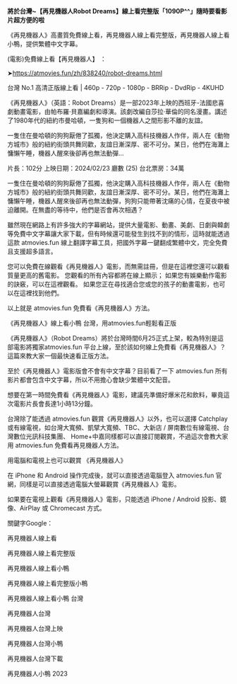 **將於台灣~【再見機器人Robot Dreams】線上看完整版「1090P^^」隨時要看影片超方便的啦**

《再見機器人》高畫質免費線上看，再見機器人線上看完整版，再見機器人線上看小鴨，提供繁體中文字幕。

(電影)免費線上看【再見機器人】 ：

➤https://atmovies.fun/zh/838240/robot-dreams.html

台灣 No.1 高清正版線上看 | 460p - 720p - 1080p - BRRip - DvdRip - 4KUHD

《再見機器人》（英語：Robot Dreams）是一部2023年上映的西班牙-法國悲喜劇動畫電影，由帕布羅·貝嘉編劇和導演。該劇改編自莎拉·華倫的同名漫畫。講述了1980年代的紐約市曼哈頓，一隻狗和一個機器人之間形影不離的友誼。

一隻住在曼哈頓的狗狗厭倦了孤獨，他決定購入高科技機器人作伴，兩人在《動物方城市》般的紐約街頭共舞同歡，友誼日漸深厚、密不可分。某日，他們在海灘上慵懶午睡，機器人醒來後卻再也無法動彈...

片長：102分 上映日期：2024/02/23 廳數 (25) 台北票房：34萬

一隻住在曼哈頓的狗狗厭倦了孤獨，他決定購入高科技機器人作伴，兩人在《動物方城市》般的紐約街頭共舞同歡，友誼日漸深厚、密不可分。某日，他們在海灘上慵懶午睡，機器人醒來後卻再也無法動彈，狗狗只能帶著沈痛的心情，在夏夜中被迫離開。在無盡的等待中，他們是否會再次相遇？

雖然現在網路上有許多強大的字幕網站，提供大量電影、動畫、美劇、日劇與韓劇等免費中文字幕讓大家下載，但有時候還可能發生到找不到的情形，這時就能透過這款 atmovies.fun 線上翻譯字幕工具，把國外字幕一鍵翻成繁體中文，完全免費且支援超多語言。

您可以免費在線觀看《再見機器人》電影，而無需註冊，但是在這裡您還可以觀看質量更高的舊電影。 您觀看的所有內容都將在線上顯示； 如果您有娛樂動作電影的訣竅，可以在這裡觀看。 如果您正在尋找適合您或您的孩子的動畫電影，也可以在這裡找到他們。

以上就是 atmovies.fun 免費看《再見機器人》方法。

《再見機器人》線上看小鴨 台灣，用atmovies.fun輕鬆看正版

《再見機器人》（Robot Dreams）將於台灣時間6月25正式上架，較為特別是這部電影將獨家atmovies.fun 平台上線，至於該如何線上免費看《再見機器人》？這篇來教大家一個最快速看正版方法。

至於《再見機器人》電影版會不會有中文字幕？目前看了一下 atmovies.fun 所有影片都會包含中文字幕，所以不用擔心會缺少繁體中文配音。

想要在第一時間免費看《再見機器人》電影，建議先準備好爆米花和飲料，畢竟這次電影片長會長達1小時13分鐘。  

台灣除了能透過 atmovies.fun 觀賞《再見機器人》以外，也可以選擇 Catchplay 或有線電視，如台灣大寬頻、凱擘大寬頻、TBC、大新店 / 屏南數位有線電視、台灣數位光訊科技集團、 Home+中嘉同樣都可以直接訂閱觀賞，不過這次會教大家用 atmovies.fun 免費看再見機器人方法。

用電腦和電視上也可以觀賞 《再見機器人》

在 iPhone 和 Android 操作完成後，就可以直接透過電腦登入 atmovies.fun 官網，同樣是可以直接透過電腦大螢幕觀賞《再見機器人》電影。

如果要在電視上觀看《再見機器人》電影，只能透過 iPhone / Android 投影、鏡像、AirPlay 或 Chromecast 方式。


關鍵字Google：

再見機器人線上看

再見機器人線上看完整版

再見機器人線上看小鴨

再見機器人線上看完整版小鴨

再見機器人線上看小鴨 台灣

再見機器人台灣

再見機器人台灣上映

再見機器人台灣小鴨

再見機器人台灣下載

再見機器人小鴨 2023
